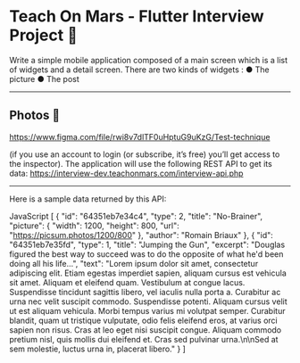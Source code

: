 # Teach On Mars - Flutter Interview Project 🚀

Write a simple mobile application composed of a main screen which is a list of widgets and a detail screen.
There are two kinds of widgets :
    ● The picture
    ● The post

---

## Photos 🚀


https://www.figma.com/file/rwi8v7dlTF0uHptuG9uKzG/Test-technique

(if you use an account to login (or subscribe, it’s free) you’ll get access to the inspector). The application will use the following REST API to get its data:
    https://interview-dev.teachonmars.com/interview-api.php

---

Here is a sample data returned by this API:

JavaScript
[
{
"id": "64351eb7e34c4",
"type": 2,
"title": "No-Brainer",
"picture": {
    "width": 1200,
    "height": 800,
    "url": "https://picsum.photos/1200/800"
},
        "author": "Romain Briaux"
    },
    {
        "id": "64351eb7e35fd",
        "type": 1,
        "title": "Jumping the Gun",
        "excerpt": "Douglas figured the best way to succeed was
to do the opposite of what he'd been doing all his life...",
        "text": "Lorem ipsum dolor sit amet, consectetur
adipiscing elit. Etiam egestas imperdiet sapien, aliquam cursus
est vehicula sit amet. Aliquam et eleifend quam. Vestibulum at
congue lacus. Suspendisse tincidunt sagittis libero, vel iaculis
nulla porta a. Curabitur ac urna nec velit suscipit commodo.
Suspendisse potenti. Aliquam cursus velit ut est aliquam
vehicula. Morbi tempus varius mi volutpat semper. Curabitur
blandit, quam ut tristique vulputate, odio felis eleifend eros,
at varius orci sapien non risus. Cras at leo eget nisi suscipit
congue. Aliquam commodo pretium nisl, quis mollis dui eleifend
et. Cras sed pulvinar urna.\n\nSed at sem molestie, luctus urna
in, placerat libero."
} ]

